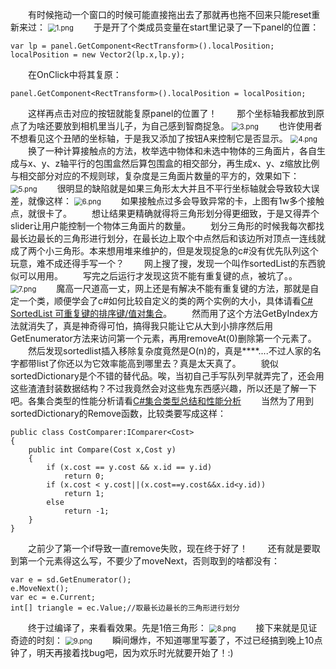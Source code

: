 &emsp;&emsp;有时候拖动一个窗口的时候可能直接拖出去了那就再也拖不回来只能reset重新来过：
<img src="https://i.loli.net/2018/11/22/5bf6130e92186.png" alt="1.png" title="1.png" style="zoom:80%"/>
&emsp;&emsp;于是开了个类成员变量在start里记录了一下panel的位置：
```
var lp = panel.GetComponent<RectTransform>().localPosition;
localPosition = new Vector2(lp.x,lp.y);
```
&emsp;&emsp;在OnClick中将其复原：
```
panel.GetComponent<RectTransform>().localPosition = localPosition;
```
&emsp;&emsp;这样再点击对应的按钮就能复原panel的位置了！
&emsp;&emsp;那个坐标轴我都放到原点了为啥还要放到相机里当儿子，为自己感到智商捉急。
<img src="https://i.loli.net/2018/11/22/5bf617db71444.png" alt="3.png" title="3.png" style="zoom:80%"/>
&emsp;&emsp;也许使用者不想看见这个丑陋的坐标轴，于是我又添加了按钮A来控制它是否显示。
<img src="https://i.loli.net/2018/11/22/5bf61ae797559.png" alt="4.png" title="4.png" style="zoom:80%"/>
&emsp;&emsp;换了一种计算接触点的方法，枚举选中物体和未选中物体的三角面片，各自生成与x、y、z轴平行的包围盒然后算包围盒的相交部分，再生成x、y、z缩放比例与相交部分对应的不规则球，复杂度是三角面片数量的平方的，效果如下：
<img src="https://i.loli.net/2018/11/22/5bf65195a3084.png" alt="5.png" title="5.png" style="zoom:80%"/>
&emsp;&emsp;很明显的缺陷就是如果三角形太大并且不平行坐标轴就会导致较大误差，就像这样：
<img src="https://i.loli.net/2018/11/22/5bf653e957a38.png" alt="6.png" title="6.png" style="zoom:80%"/>
&emsp;&emsp;如果接触点过多会导致异常的卡，上图有1w多个接触点，就很卡了。
&emsp;&emsp;想让结果更精确就得将三角形划分得更细致，于是又得弄个slider让用户能控制一个物体三角面片的数量。
&emsp;&emsp;划分三角形的时候我每次都找最长边最长的三角形进行划分，在最长边上取个中点然后和该边所对顶点一连线就成了两个小三角形。本来想用堆来维护的，但是发现捉急的c#没有优先队列这个玩意，难不成还得手写一个？
&emsp;&emsp;网上搜了搜，发现一个叫作sortedList的东西貌似可以用用。
&emsp;&emsp;写完之后运行才发现这货不能有重复键的点，被坑了。。
<img src="https://i.loli.net/2018/11/22/5bf6a3f480c76.png" alt="7.png" title="7.png" style="zoom:80%"/>
&emsp;&emsp;魔高一尺道高一丈，网上还是有解决不能有重复键的方法，那就是自定一个类，顺便学会了c#如何比较自定义的类的两个实例的大小，具体请看[C# SortedList 可重复键的排序键/值对集合](http://blog.51cto.com/fengyuzaitu/1903015)。
&emsp;&emsp;然而用了这个方法GetByIndex方法就消失了，真是神奇得可怕，搞得我只能让它从大到小排序然后用GetEnumerator方法来访问第一个元素，再用removeAt(0)删除第一个元素了。
&emsp;&emsp;然后发现sortedlist插入移除复杂度竟然是O(n)的，真是****....不过人家的名字都带list了你还以为它效率能高到哪里去？真是太天真了。
&emsp;&emsp;貌似sortedDictionary是个不错的替代品。唉，当初自己手写队列早就弄完了，还会用这些渣渣封装数据结构？不过我竟然会对这些鬼东西感兴趣，所以还是了解一下吧。各集合类型的性能分析请看[C#集合类型总结和性能分析](https://blog.csdn.net/chen8238065/article/details/47018271)
&emsp;&emsp;当然为了用到sortedDictionary的Remove函数，比较类要写成这样：
```
public class CostComparer:IComparer<Cost>
{
    public int Compare(Cost x,Cost y)
    {
        if (x.cost == y.cost && x.id == y.id)
            return 0;
        if (x.cost < y.cost||(x.cost==y.cost&&x.id<y.id))
            return 1;
        else
            return -1;
    }
}
```
&emsp;&emsp;之前少了第一个if导致一直remove失败，现在终于好了！
&emsp;&emsp;还有就是要取到第一个元素得这么写，不要少了moveNext，否则取到的啥都没有：
```
var e = sd.GetEnumerator();
e.MoveNext();
var ec = e.Current;
int[] triangle = ec.Value;//取最长边最长的三角形进行划分      
```
&emsp;&emsp;终于过编译了，来看看效果。先是1倍三角形：
<img src="https://i.loli.net/2018/11/22/5bf6b58217036.png" alt="8.png" title="8.png" style="zoom:80%"/>
&emsp;&emsp;接下来就是见证奇迹的时刻：
<img src="https://i.loli.net/2018/11/22/5bf6b57ee1100.png" alt="9.png" title="9.png" style="zoom:80%"/>
&emsp;&emsp;瞬间爆炸，不知道哪里写萎了，不过已经搞到晚上10点钟了，明天再接着找bug吧，因为欢乐时光就要开始了！:)